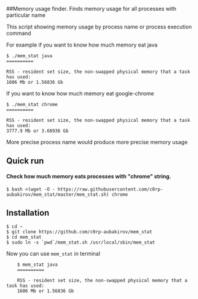 ##Memory usage finder. Finds memory usage for all processes with particular name

This script showing memory usage by process name or process execution command

For example if you want to know how much memory eat java

    $ ./mem_stat java
	==========

	RSS - resident set size, the non-swapped physical memory that a task has used: 
	1606 Mb or 1.56836 Gb


If you want to know how much memory eat google-chrome

    $ ./mem_stat chrome
	==========

	RSS - resident set size, the non-swapped physical memory that a task has used: 
	3777.9 Mb or 3.68936 Gb


More precise process name would produce more precise memory usage


## Quick run

#### Check how much memory eats processes with "chrome" string.

	$ bash <(wget -O - https://raw.githubusercontent.com/c0rp-aubakirov/mem_stat/master/mem_stat.sh) chrome



## Installation

	$ cd ~
	$ git clone https://github.com/c0rp-aubakirov/mem_stat
	$ cd mem_stat
	$ sudo ln -s `pwd`/mem_stat.sh /usr/local/sbin/mem_stat

Now you can use `mem_stat` in terminal


        $ mem_stat java
        ==========                    
                        
        RSS - resident set size, the non-swapped physical memory that a task has used: 
        1606 Mb or 1.56836 Gb         

